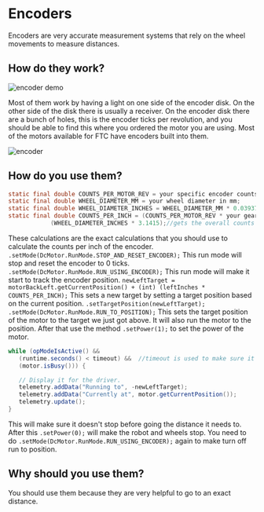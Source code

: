 # Encoders

Encoders are very accurate measurement systems that rely on the wheel movements to measure distances.

## How do they work? 

![encoder demo](https://user-images.githubusercontent.com/101433010/204153129-1034463b-cef9-4044-8814-035f8cbce675.png)

Most of them work by having a light on one side of the encoder disk. On the other side of the disk there is usually a receiver. On the encoder disk there are a bunch of holes, this is the encoder ticks per revolution, and you should be able to find this where you ordered the motor you are using. Most of the motors available for FTC have encoders built into them.

![encoder](https://user-images.githubusercontent.com/101433010/204154390-d6a49351-b7ba-4319-a151-6f3f3db761b1.gif)

## How do you use them? 

```java
static final double COUNTS_PER_MOTOR_REV = your specific encoder counts per revolution;
static final double WHEEL_DIAMETER_MM = your wheel diameter in mm;
static final double WHEEL_DIAMETER_INCHES = WHEEL_DIAMETER_MM * 0.0393701;     // For figuring circumference
static final double COUNTS_PER_INCH = (COUNTS_PER_MOTOR_REV * your gear ratio) /
            (WHEEL_DIAMETER_INCHES * 3.1415);//gets the overall counts per inch to help with encoders
```

These calculations are the exact calculations that you should use to calculate the counts per inch of the encoder. `.setMode(DcMotor.RunMode.STOP_AND_RESET_ENCODER);` This run mode will stop and reset the encoder to 0 ticks. `.setMode(DcMotor.RunMode.RUN_USING_ENCODER);` This run mode will make it start to track the encoder position. `newLeftTarget = motorBackLeft.getCurrentPosition() + (int) (leftInches * COUNTS_PER_INCH);` This sets a new target by setting a target position based on the current position. `.setTargetPosition(newLeftTarget);` `.setMode(DcMotor.RunMode.RUN_TO_POSITION);` This sets the target position of the motor to the target we just got above. It will also run the motor to the position. After that use the method `.setPower(1);` to set the power of the motor.

```java
while (opModeIsActive() &&
   (runtime.seconds() < timeout) &&  //timeout is used to make sure it doesn't run for too long 
   (motor.isBusy())) {

   // Display it for the driver.
   telemetry.addData("Running to", -newLeftTarget);
   telemetry.addData("Currently at", motor.getCurrentPosition());
   telemetry.update();
}
```

This will make sure it doesn't stop before going the distance it needs to. After this `.setPower(0);` will make the robot and wheels stop. You need to do `.setMode(DcMotor.RunMode.RUN_USING_ENCODER);` again to make turn off run to position.

## Why should you use them?

You should use them because they are very helpful to go to an exact distance.
